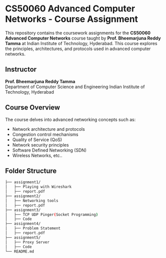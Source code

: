 # CS50060 Advanced Computer Networks - Course Assignment

This repository contains the coursework assignments for the **CS50060 Advanced Computer Networks** course taught by **Prof. Bheemarjuna Reddy Tamma** at Indian Institute of Technology, Hyderabad. This course explores the principles, architectures, and protocols used in advanced computer networks.

## Instructor
**Prof. Bheemarjuna Reddy Tamma**  
Department of Computer Science and Engineering
Indian Institute of Technology, Hyderabad

## Course Overview
The course delves into advanced networking concepts such as:
- Network architecture and protocols
- Congestion control mechanisms
- Quality of Service (QoS)
- Network security principles
- Software Defined Networking (SDN)
- Wireless Networks, etc..


## Folder Structure

```bash
├── assignment1/
│   ├── Playing with Wireshark
│   ├── report.pdf
├── assignment2/
│   ├── Networking tools
│   ├── report.pdf
├── assignment3/
│   ├── TCP UDP Pinger(Socket Programming)
│   ├── Code
├── assignment4/
│   ├── Problem Statement
│   ├── report.pdf
├── assignment5/
│   ├── Proxy Server
│   ├── Code
└── README.md
```


